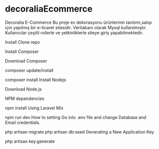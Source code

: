 # decoraliaEcommerce
Decoralia E-Commerce
Bu proje ev dekorasyonu ürünlerinin tanıtımı,satışı  için yapılmış bir e-ticaret sitesidir. Veritabanı olarak Mysql kullanılmıştır. Kullanıcılar çeşitli rollerle ve yetkinliklerle siteye giriş yapabilmektedir.

Install
Clone repo

Install Composer

Download Composer

composer update/install

composer install
Install Nodejs

Download Node.js

NPM dependencies

npm install
Using Laravel Mix

npm run dev
How to setting
Go into .env file and change Database and Email credentials.

php artisan migrate
php artisan db:seed
Generating a New Application Key

php artisan key:generate
